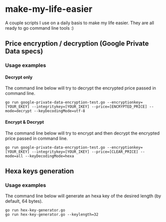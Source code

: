 # make-my-life-easier
A couple scripts I use on a daily basis to make my life easier.
They are all ready to go command line tools :)

## Price encryption / decryption (Google Private Data specs)
### Usage examples
#### Decrypt only
The command line below will try to decrypt the encrypted price passed in command line.
```
go run google-private-data-encryption-test.go --encryptionkey=[YOUR_EKEY] --integritykey=[YOUR_IKEY] --price=[ENCRYPTED_PRICE] --mode=decrypt --keyDecodingMode=utf-8
```
#### Encrypt & Decrypt
The command line below will try to encrypt and then decrypt the encrypted price passed in command line.
```
go run google-private-data-encryption-test.go --encryptionkey=[YOUR_EKEY] --integritykey=[YOUR_IKEY] --price=[CLEAR_PRICE] --mode=all --keyDecodingMode=hexa
```

## Hexa keys generation
### Usage examples
The command line below will generate an hexa key of the desired length (by default, 64 bytes).
```
go run hex-key-generator.go
go run hex-key-generator.go --keylength=32
```
